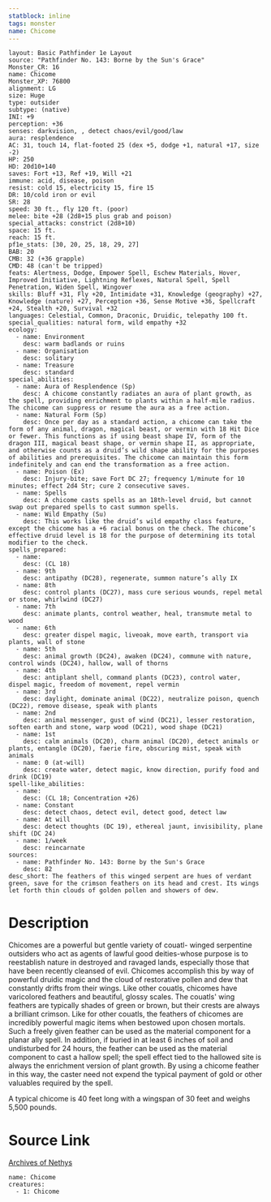 ```yaml
---
statblock: inline
tags: monster
name: Chicome
---
```

```statblock
layout: Basic Pathfinder 1e Layout
source: "Pathfinder No. 143: Borne by the Sun's Grace"
Monster_CR: 16
name: Chicome
Monster_XP: 76800
alignment: LG
size: Huge
type: outsider
subtype: (native)
INI: +9
perception: +36
senses: darkvision, , detect chaos/evil/good/law
aura: resplendence
AC: 31, touch 14, flat-footed 25 (dex +5, dodge +1, natural +17, size -2)
HP: 250
HD: 20d10+140
saves: Fort +13, Ref +19, Will +21
immune: acid, disease, poison
resist: cold 15, electricity 15, fire 15
DR: 10/cold iron or evil
SR: 28
speed: 30 ft., fly 120 ft. (poor)
melee: bite +28 (2d8+15 plus grab and poison)
special_attacks: constrict (2d8+10)
space: 15 ft.
reach: 15 ft.
pf1e_stats: [30, 20, 25, 18, 29, 27]
BAB: 20
CMB: 32 (+36 grapple)
CMD: 48 (can't be tripped)
feats: Alertness, Dodge, Empower Spell, Eschew Materials, Hover, Improved Initiative, Lightning Reflexes, Natural Spell, Spell Penetration, Widen Spell, Wingover
skills: Bluff +31, Fly +20, Intimidate +31, Knowledge (geography) +27, Knowledge (nature) +27, Perception +36, Sense Motive +36, Spellcraft +24, Stealth +20, Survival +32
languages: Celestial, Common, Draconic, Druidic, telepathy 100 ft.
special_qualities: natural form, wild empathy +32
ecology:
  - name: Environment
    desc: warm badlands or ruins
  - name: Organisation
    desc: solitary
  - name: Treasure
    desc: standard
special_abilities:
  - name: Aura of Resplendence (Sp)
    desc: A chicome constantly radiates an aura of plant growth, as the spell, providing enrichment to plants within a half-mile radius. The chicome can suppress or resume the aura as a free action.
  - name: Natural Form (Sp)
    desc: Once per day as a standard action, a chicome can take the form of any animal, dragon, magical beast, or vermin with 18 Hit Dice or fewer. This functions as if using beast shape IV, form of the dragon III, magical beast shape, or vermin shape II, as appropriate, and otherwise counts as a druid’s wild shape ability for the purposes of abilities and prerequisites. The chicome can maintain this form indefinitely and can end the transformation as a free action.
  - name: Poison (Ex)
    desc: Injury-bite; save Fort DC 27; frequency 1/minute for 10 minutes; effect 2d4 Str; cure 2 consecutive saves.
  - name: Spells
    desc: A chicome casts spells as an 18th-level druid, but cannot swap out prepared spells to cast summon spells.
  - name: Wild Empathy (Su)
    desc: This works like the druid’s wild empathy class feature, except the chicome has a +6 racial bonus on the check. The chicome’s effective druid level is 18 for the purpose of determining its total modifier to the check.
spells_prepared:
  - name:
    desc: (CL 18)
  - name: 9th
    desc: antipathy (DC28), regenerate, summon nature’s ally IX
  - name: 8th
    desc: control plants (DC27), mass cure serious wounds, repel metal or stone, whirlwind (DC27)
  - name: 7th
    desc: animate plants, control weather, heal, transmute metal to wood
  - name: 6th
    desc: greater dispel magic, liveoak, move earth, transport via plants, wall of stone
  - name: 5th
    desc: animal growth (DC24), awaken (DC24), commune with nature, control winds (DC24), hallow, wall of thorns
  - name: 4th
    desc: antiplant shell, command plants (DC23), control water, dispel magic, freedom of movement, repel vermin
  - name: 3rd
    desc: daylight, dominate animal (DC22), neutralize poison, quench (DC22), remove disease, speak with plants
  - name: 2nd
    desc: animal messenger, gust of wind (DC21), lesser restoration, soften earth and stone, warp wood (DC21), wood shape (DC21)
  - name: 1st
    desc: calm animals (DC20), charm animal (DC20), detect animals or plants, entangle (DC20), faerie fire, obscuring mist, speak with animals
  - name: 0 (at-will)
    desc: create water, detect magic, know direction, purify food and drink (DC19)
spell-like_abilities:
  - name:
    desc: (CL 18; Concentration +26)
  - name: Constant
    desc: detect chaos, detect evil, detect good, detect law
  - name: At will
    desc: detect thoughts (DC 19), ethereal jaunt, invisibility, plane shift (DC 24)
  - name: 1/week
    desc: reincarnate
sources:
  - name: Pathfinder No. 143: Borne by the Sun's Grace
    desc: 82
desc_short: The feathers of this winged serpent are hues of verdant green, save for the crimson feathers on its head and crest. Its wings let forth thin clouds of golden pollen and showers of dew.
```
# Description
Chicomes are a powerful but gentle variety of couatl- winged serpentine outsiders who act as agents of lawful good deities-whose purpose is to reestablish nature in destroyed and ravaged lands, especially those that have been recently cleansed of evil. Chicomes accomplish this by way of powerful druidic magic and the cloud of restorative pollen and dew that constantly drifts from their wings. Like other couatls, chicomes have varicolored feathers and beautiful, glossy scales. The couatls' wing feathers are typically shades of green or brown, but their crests are always a brilliant crimson. Like for other couatls, the feathers of chicomes are incredibly powerful magic items when bestowed upon chosen mortals. Such a freely given feather can be used as the material component for a planar ally spell. In addition, if buried in at least 6 inches of soil and undisturbed for 24 hours, the feather can be used as the material component to cast a hallow spell; the spell effect tied to the hallowed site is always the enrichment version of plant growth. By using a chicome feather in this way, the caster need not expend the typical payment of gold or other valuables required by the spell.

 A typical chicome is 40 feet long with a wingspan of 30 feet and weighs 5,500 pounds.
# Source Link
[Archives of Nethys](https://aonprd.com/MonsterDisplay.aspx?ItemName=Chicome)
```encounter-table
name: Chicome
creatures:
  - 1: Chicome
```
